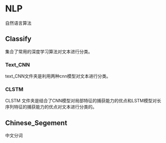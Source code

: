 # NLP

自然语言算法

## Classify
集合了常用的深度学习算法对文本进行分类。

### Text_CNN
text_CNN文件夹是利用两种cnn模型对文本进行分类。

### CLSTM
CLSTM 文件夹是结合了CNN模型对局部特征的捕获能力的优点和LSTM模型对长序列特征的捕获能力的优点对文本进行分类的。

## Chinese_Segement
中文分词